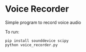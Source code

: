 
# Voice Recorder

Simple program to record voice audio

To run:

```
pip install sounddevice scipy
python voice_recorder.py
```


